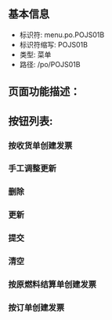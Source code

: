 
## 基本信息

- 标识符: menu.po.POJS01B
- 标识符缩写: POJS01B
- 类型: 菜单
- 路径: /po/POJS01B

## 页面功能描述：





## 按钮列表:


### 按收货单创建发票



### 手工调整更新



### 删除



### 更新



### 提交



### 清空



### 按原燃料结算单创建发票



### 按订单创建发票


